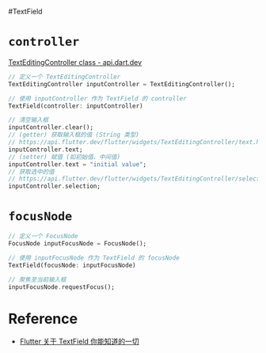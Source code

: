#TextField
# `controller`

[TextEditingController class - api.dart.dev](https://api.flutter.dev/flutter/widgets/TextEditingController-class.html)

```dart
// 定义一个 TextEditingController
TextEditingController inputController = TextEditingController();

// 使用 inputController 作为 TextField 的 controller
TextField(controller: inputController)

// 清空输入框
inputController.clear();
// (getter) 获取输入框的值 (String 类型)
// https://api.flutter.dev/flutter/widgets/TextEditingController/text.html
inputController.text;
// (setter) 赋值 (如初始值、中间值)
inputController.text = "initial value";
// 获取选中的值
// https://api.flutter.dev/flutter/widgets/TextEditingController/selection.html
inputController.selection;
```

# `focusNode`

```dart
// 定义一个 FocusNode
FocusNode inputFocusNode = FocusNode();

// 使用 inputFocusNode 作为 TextField 的 focusNode
TextField(focusNode: inputFocusNode)

// 聚焦至当前输入框
inputFocusNode.requestFocus();
```

# Reference

* [Flutter 关于 TextField 你能知道的一切](https://juejin.cn/post/6844903889829888014)